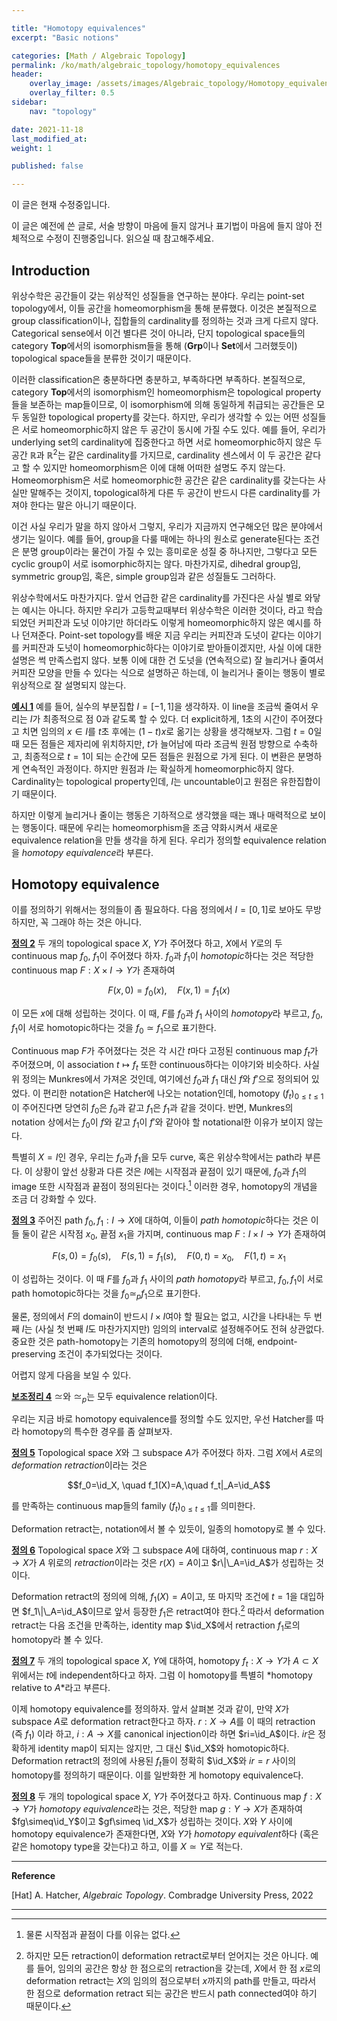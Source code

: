 ```yaml
---

title: "Homotopy equivalences"
excerpt: "Basic notions"

categories: [Math / Algebraic Topology]
permalink: /ko/math/algebraic_topology/homotopy_equivalences
header:
    overlay_image: /assets/images/Algebraic_topology/Homotopy_equivalences.png
    overlay_filter: 0.5
sidebar: 
    nav: "topology"

date: 2021-11-18
last_modified_at:
weight: 1

published: false

---
```

<div class="notice--warning" markdown="1">

이 글은 현재 수정중입니다.

이 글은 예전에 쓴 글로, 서술 방향이 마음에 들지 않거나 표기법이 마음에 들지 않아 전체적으로 수정이 진행중입니다. 읽으실 때 참고해주세요.

</div>

## Introduction

위상수학은 공간들이 갖는 위상적인 성질들을 연구하는 분야다. 우리는 point-set topology에서, 이들 공간을 homeomorphism을 통해 분류했다. 이것은 본질적으로 group classification이나, 집합들의 cardinality를 정의하는 것과 크게 다르지 않다. Categorical sense에서 이건 별다른 것이 아니라, 단지 topological space들의 category $\mathbf{Top}$에서의 isomorphism들을 통해 ($\mathbf{Grp}$이나 $\mathbf{Set}$에서 그러했듯이) topological space들을 분류한 것이기 때문이다.

이러한 classification은 충분하다면 충분하고, 부족하다면 부족하다. 본질적으로, category $\mathbf{Top}$에서의 isomorphism인 homeomorphism은 topological property들을 보존하는 map들이므로, 이 isomorphism에 의해 동일하게 취급되는 공간들은 모두 동일한 topological property를 갖는다. 하지만, 우리가 생각할 수 있는 어떤 성질들은 서로 homeomorphic하지 않은 두 공간이 동시에 가질 수도 있다. 예를 들어, 우리가 underlying set의 cardinality에 집중한다고 하면 서로 homeomorphic하지 않은 두 공간 $\mathbb{R}$과 $\mathbb{R}^2$는 같은 cardinality를 가지므로, cardinality 센스에서 이 두 공간은 같다고 할 수 있지만 homeomorphism은 이에 대해 어떠한 설명도 주지 않는다. Homeomorphism은 서로 homeomorphic한 공간은 같은 cardinality를 갖는다는 사실만 말해주는 것이지, topological하게 다른 두 공간이 반드시 다른 cardinality를 가져야 한다는 말은 아니기 때문이다.

이건 사실 우리가 말을 하지 않아서 그렇지, 우리가 지금까지 연구해오던 많은 분야에서 생기는 일이다. 예를 들어, group을 다룰 때에는 <span class="border-highlight">하나의 원소로 generate된다</span>는 조건은 분명 group이라는 물건이 가질 수 있는 흥미로운 성질 중 하나지만, 그렇다고 모든 cyclic group이 서로 isomorphic하지는 않다. 마찬가지로, <span class="border-highlight">dihedral group임</span>, <span class="border-highlight">symmetric group임</span>, 혹은, <span class="border-highlight">simple group임</span>과 같은 성질들도 그러하다. 

위상수학에서도 마찬가지다. 앞서 언급한 <span class="border-highlight">같은 cardinality를 가진다</span>은 사실 별로 와닿는 예시는 아니다. 하지만 우리가 고등학교때부터 위상수학은 이러한 것이다, 라고 학습되었던 커피잔과 도넛 이야기만 하더라도 이렇게 homeomorphic하지 않은 예시를 하나 던져준다. Point-set topology를 배운 지금 우리는 커피잔과 도넛이 같다는 이야기를 커피잔과 도넛이 homeomorphic하다는 이야기로 받아들이겠지만, 사실 이에 대한 설명은 썩 만족스럽지 않다. 보통 이에 대한 건 도넛을 (연속적으로) 잘 늘리거나 줄여서 커피잔 모양을 만들 수 있다는 식으로 설명하곤 하는데, 이 늘리거나 줄이는 행동이 별로 위상적으로 잘 설명되지 않는다.

<div class="example" markdown="1">

<ins id="ex1">**예시 1**</ins> 예를 들어, 실수의 부분집합 $I=[-1,1]$을 생각하자. 이 line을 조금씩 줄여서 우리는 $I$가 최종적으로 점 $0$과 같도록 할 수 있다. 더 explicit하게, 1초의 시간이 주어졌다고 치면 임의의 $x\in I$를 $t$초 후에는 $(1-t)x$로 옮기는 상황을 생각해보자. 그럼 $t=0$일 때 모든 점들은 제자리에 위치하지만, $t$가 늘어남에 따라 조금씩 원점 방향으로 수축하고, 최종적으로 $t=1$이 되는 순간에 모든 점들은 원점으로 가게 된다. 이 변환은 분명하게 연속적인 과정이다. 하지만 원점과 $I$는 확실하게 homeomorphic하지 않다. Cardinality는 topological property인데, $I$는 uncountable이고 원점은 유한집합이기 때문이다.

</div>

하지만 이렇게 늘리거나 줄이는 행동은 기하적으로 생각했을 때는 꽤나 매력적으로 보이는 행동이다. 때문에 우리는 homeomorphism을 조금 약화시켜서 새로운 equivalence relation을 만들 생각을 하게 된다. 우리가 정의할 equivalence relation을 *homotopy equivalence*라 부른다.

## Homotopy equivalence

이를 정의하기 위해서는 정의들이 좀 필요하다. 다음 정의에서 $I=[0,1]$로 보아도 무방하지만, 꼭 그래야 하는 것은 아니다.

<div class="definition" markdown="1">

<ins id="df2">**정의 2**</ins> 두 개의 topological space $X$, $Y$가 주어졌다 하고, $X$에서 $Y$로의 두 continuous map $f_0$, $f_1$이 주어졌다 하자. $f_0$과 $f_1$이 *homotopic*하다는 것은 적당한 continuous map $F:X\times I\rightarrow Y$가 존재하여

$$F(x,0)=f_0(x),\quad F(x,1)=f_1(x)$$

이 모든 $x$에 대해 성립하는 것이다. 이 때, $F$를 $f_0$과 $f_1$ 사이의 *homotopy*라 부르고, $f_0$, $f_1$이 서로 homotopic하다는 것을 $f_0\simeq f_1$으로 표기한다.

</div>

Continuous map $F$가 주어졌다는 것은 각 시간 $t$마다 고정된 continuous map $f_t$가 주어졌으며, 이 association $t\mapsto f_t$ 또한 continuous하다는 이야기와 비슷하다. 사실 위 정의는 Munkres에서 가져온 것인데, 여기에선 $f_0$과 $f_1$ 대신 $f$와 $f'$으로 정의되어 있었다. 이 편리한 notation은 Hatcher에 나오는 notation인데, homotopy $(f_t)_{0\leq t\leq 1}$이 주어진다면 당연히 $f_0$은 $f_0$과 같고 $f_1$은 $f_1$과 같을 것이다. 반면, Munkres의 notation 상에서는 $f_0$이 $f$와 같고 $f_1$이 $f'$와 같아야 할 notational한 이유가 보이지 않는다.

특별히 $X=I$인 경우, 우리는 $f_0$과 $f_1$을 모두 curve, 혹은 위상수학에서는 path라 부른다. 이 상황이 앞선 상황과 다른 것은 $I$에는 시작점과 끝점이 있기 때문에, $f_0$과 $f_1$의 image 또한 시작점과 끝점이 정의된다는 것이다.[^1] 이러한 경우, homotopy의 개념을 조금 더 강화할 수 있다.

<div class="definition" markdown="1">

<ins id="df3">**정의 3**</ins> 주어진 path $f_0,f_1:I\rightarrow X$에 대하여, 이들이 *path homotopic*하다는 것은 이들 둘이 같은 시작점 $x_0$, 끝점 $x_1$을 가지며, continuous map $F:I\times I\rightarrow Y$가 존재하여

$$F(s,0)=f_0(s),\quad F(s,1)=f_1(s),\quad F(0,t)=x_0,\quad F(1,t)=x_1$$

이 성립하는 것이다. 이 때 $F$를 $f_0$과 $f_1$ 사이의 *path homotopy*라 부르고, $f_0,f_1$이 서로 path homotopic하다는 것을 $f_0\simeq_p f_1$으로 표기한다.

</div>

물론, 정의에서 $F$의 domain이 반드시 $I\times I$여야 할 필요는 없고, 시간을 나타내는 두 번째 $I$는 (사실 첫 번째 $I$도 마찬가지지만) 임의의 interval로 설정해주어도 전혀 상관없다. 중요한 것은 path-homotopy는 기존의 homotopy의 정의에 더해, endpoint-preserving 조건이 추가되었다는 것이다.

어렵지 않게 다음을 보일 수 있다.

<div class="proposition" markdown="1">

<ins id="lem4">**보조정리 4**</ins> $\simeq$와 $\simeq_p$는 모두 equivalence relation이다.

</div>

우리는 지금 바로 homotopy equivalence를 정의할 수도 있지만, 우선 Hatcher를 따라 homotopy의 특수한 경우를 좀 살펴보자.

<div class="definition" markdown="1">

<ins id="df5">**정의 5**</ins> Topological space $X$와 그 subspace $A$가 주어졌다 하자. 그럼 $X$에서 $A$로의 *deformation retraction*이라는 것은 

$$f_0=\id_X, \quad f_1(X)=A,\quad f_t|_A=\id_A$$

를 만족하는 continuous map들의 family $(f_t)_{0\leq t\leq 1}$를 의미한다.

</div>

Deformation retract는, notation에서 볼 수 있듯이, 일종의 homotopy로 볼 수 있다. 

<div class="definition" markdown="1">

<ins id="df6">**정의 6**</ins> Topological space $X$와 그 subspace $A$에 대하여, continuous map $r:X\rightarrow X$가 $A$ 위로의 *retraction*이라는 것은 $r(X)=A$이고 $r\|\_A=\id_A$가 성립하는 것이다. 

</div>

Deformation retract의 정의에 의해, $f_1(X)=A$이고, 또 마지막 조건에 $t=1$을 대입하면 $f_1\|\_A=\id_A$이므로 앞서 등장한 $f_1$은 retract여야 한다.[^2] 따라서 deformation retract는 다음 조건을 만족하는, identity map $\id_X$에서 retraction $f_1$로의 homotopy라 볼 수 있다.

<div class="definition" markdown="1">

<ins id="df7">**정의 7**</ins> 두 개의 topological space $X$, $Y$에 대하여, homotopy $f_t:X\rightarrow Y$가 $A\subset X$ 위에서는 $t$에 independent하다고 하자. 그럼 이 homotopy를 특별히 *homotopy relative to $A$*라고 부른다.

</div>

이제 homotopy equivalence를 정의하자. 앞서 살펴본 것과 같이, 만약 $X$가 subspace $A$로 deformation retract한다고 하자. $r:X\rightarrow A$를 이 때의 retraction (즉 $f_1$) 이라 하고, $i:A\rightarrow X$를 canonical injection이라 하면 $ri=\id_A$이다. $ir$은 정확하게 identity map이 되지는 않지만, 그 대신 $\id_X$와 homotopic하다. Deformation retract의 정의에 사용된 $f_t$들이 정확히 $\id_X$와 $ir=r$ 사이의 homotopy를 정의하기 때문이다. 이를 일반화한 게 homotopy equivalence다.

<div class="definition" markdown="1">

<ins id="df8">**정의 8**</ins> 두 개의 topological space $X$, $Y$가 주어졌다고 하자. Continuous map $f:X\rightarrow Y$가 *homotopy equivalence*라는 것은, 적당한 map $g:Y\rightarrow X$가 존재하여 $fg\simeq\id_Y$이고 $gf\simeq \id_X$가 성립하는 것이다. $X$와 $Y$ 사이에 homotopy equivalence가 존재한다면, $X$와 $Y$가 *homotopy equivalent*하다 (혹은 같은 homotopy type을 갖는다)고 하고, 이를 $X\simeq Y$로 적는다.

</div>

---
**Reference**

[Hat] A. Hatcher, *Algebraic Topology*. Combradge University Press, 2022 

---
[^1]: 물론 시작점과 끝점이 다를 이유는 없다.
[^2]: 하지만 모든 retraction이 deformation retract로부터 얻어지는 것은 아니다. 예를 들어, 임의의 공간은 항상 한 점으로의 retraction을 갖는데, $X$에서 한 점 $x$로의 deformation retract는 $X$의 임의의 점으로부터 $x$까지의 path를 만들고, 따라서 한 점으로 deformation retract 되는 공간은 반드시 path connected여야 하기 때문이다.
